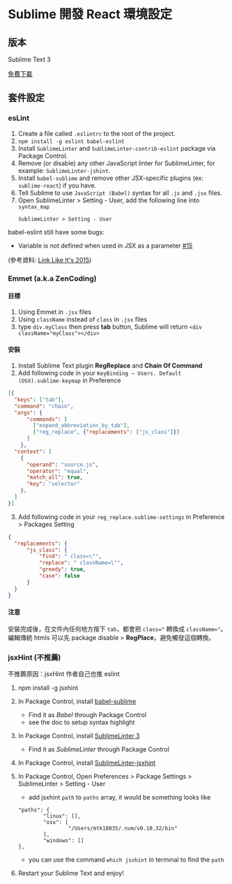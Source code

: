 # Sublime 開發 React 環境設定

## 版本
Sublime Text 3

[免費下載](http://www.sublimetext.com/3)


## 套件設定
### esLint


1. Create a file called `.eslintrc` to the root of the project.
2. `npm install -g eslint babel-eslint`
3. Install `SublimeLinter` and `SublimeLinter-contrib-eslint` package via Package Control.
4. Remove (or disable) any other JavaScript linter for SublimeLinter, for example: `SublimeLinter-jshint`.
5. Install `babel-sublime` and remove other JSX-specific plugins (ex: `sublime-react`) if you have.
6. Tell Sublime to use `JavaScript (Babel)` syntax for all `.js` and `.jsx` files.
7. Open SublimeLinter > Setting - User, add the following line into `syntax_map`
	```
	SublimeLinter > Setting - User
	```

babel-eslint still have some bugs:

- Variable is not defined when used in JSX as a parameter [#15](https://github.com/babel/babel-eslint/issues/15)


(參考資料: [Link Like It's 2015](https://medium.com/@dan_abramov/lint-like-it-s-2015-6987d44c5b48))

### Emmet (a.k.a ZenCoding)

#### 目標

1. Using Emmet in `.jsx` files
2. Using `className` instead of `class` in `.jsx` files
3. type `div.myClass` then press **tab** button, Sublime will return `<div className="myClass"></div>`

#### 安裝

1. Install Sublime Text plugin **RegReplace** and **Chain Of Command**
2. Add following code in your `KeyBinding – Users. Default (OSX).sublime-keymap` in Preference

```json
[{
  "keys": ["tab"],
  "command": "chain",
  "args": {
      "commands": [
        ["expand_abbreviation_by_tab"],
        ["reg_replace", {"replacements": ["js_class"]}]
      ]
    },
  "context": [
    {
      "operand": "source.js",
      "operator": "equal",
      "match_all": true,
      "key": "selector"
    },
  ]
}]
```

3. Add following code in your `reg_replace.sublime-settings` in Preference > Packages Setting

```json
{
  "replacements": {
      "js_class": {
          "find": " class=\"",
          "replace": " className=\"",
          "greedy": true,
          "case": false
      }
  }
}
```

#### 注意

安裝完成後，在文件內任何地方按下 `tab`，都會把 `class="` 轉換成 `className="`。編輯傳統 htmls 可以先 package disable > **RegPlace**，避免觸發這個轉換。


### jsxHint (不推薦)

不推薦原因：jsxHint 作者自己也推 eslint

1. npm install -g jsxhint
2. In Package Control, install [babel-sublime](https://github.com/babel/babel-sublime)

	- Find it as _Babel_ through Package Control
	- see the doc to setup syntax highlight

3. In Package Control, install [SublimeLinter 3](http://sublimelinter.readthedocs.org/en/latest/installation.html)

	- Find it as _SublimeLinter_ through Package Control

4. In Package Control, install [SublimeLinter-jsxhint](https://github.com/SublimeLinter/SublimeLinter-jsxhint)
5. In Package Control, Open Preferences > Package Settings > SublimeLinter > Setting - User

	- add jsxhint `path` to `paths` array, it would be something looks like
	```
	"paths": {
			"linux": [],
			"osx": [
					"/Users/mtk10835/.nvm/v0.10.32/bin"
			],
			"windows": []
	},
	```
	- you can use the command `which jsxhint` in terminal to find the `path`

6. Restart your Sublime Text and enjoy!
